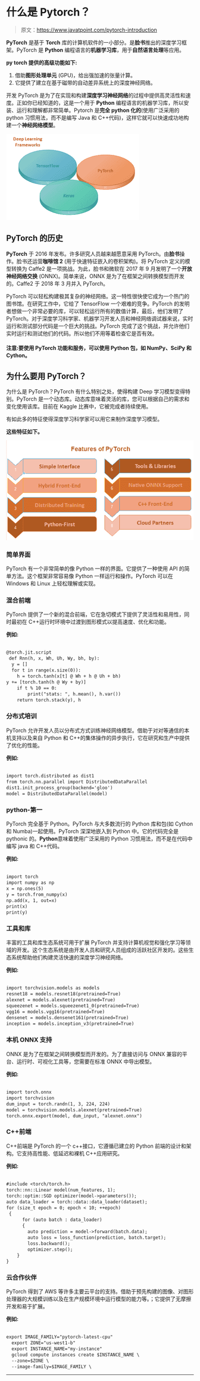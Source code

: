# 什么是 Pytorch？

> 原文：<https://www.javatpoint.com/pytorch-introduction>

**PyTorch** 是基于 **Torch** 库的计算机软件的一小部分。是**脸书**推出的深度学习框架。PyTorch 是 **Python** 编程语言的**机器学习库**，用于**自然语言处理**等应用。

**py torch 提供的高级功能如下:**

1.  借助**图形处理单元** (GPU)，给出强加速的张量计算。
2.  它提供了建立在基于磁带的自动差异系统上的深度神经网络。

开发 PyTorch 是为了在实现和构建**深度学习神经网络**的过程中提供高灵活性和速度。正如你已经知道的，这是一个用于 **Python** 编程语言的机器学习库，所以安装、运行和理解都非常简单。Pytorch 是**完全 python 化的**(使用广泛采用的 python 习惯用法，而不是编写 Java 和 C++代码)，这样它就可以快速成功地构建一个**神经网络模型**。

![What is PyTorch](img/500898d46dbc1c3719a8ce74fa509282.png)

## PyTorch 的历史

**PyTorch** 于 2016 年发布。许多研究人员越来越愿意采用 PyTorch。由**脸书**操作。脸书还运营**咖啡馆 2** (用于快速特征嵌入的卷积架构)。将 PyTorch 定义的模型转换为 Caffe2 是一项挑战。为此，脸书和微软在 2017 年 9 月发明了一个**开放神经网络交换** (ONNX)。简单来说，ONNX 是为了在框架之间转换模型而开发的。Caffe2 于 2018 年 3 月并入 PyTorch。

PyTorch 可以轻松构建极其复杂的神经网络。这一特性很快使它成为一个热门的图书馆。在研究工作中，它给了 TensorFlow 一个艰难的竞争。PyTorch 的发明者想做一个非常必要的库，可以轻松运行所有的数值计算，最后，他们发明了 PyTorch。对于深度学习科学家、机器学习开发人员和神经网络调试器来说，实时运行和测试部分代码是一个巨大的挑战。PyTorch 完成了这个挑战，并允许他们实时运行和测试他们的代码。所以他们不用等着检查它是否有效。

#### 注意:要使用 PyTorch 功能和服务，可以使用 Python 包，如 NumPy、SciPy 和 Cython。

## 为什么要用 PyTorch？

为什么是 PyTorch？PyTorch 有什么特别之处，使得构建 Deep 学习模型变得特别。PyTorch 是一个动态库。动态库意味着灵活的库，您可以根据自己的需求和变化使用该库。目前在 Kaggle 比赛中，它被完成者持续使用。

有如此多的特征使得深度学习科学家可以用它来制作深度学习模型。

**这些特征如下。**

![What is PyTorch](img/5085d439b34fd89bf4c6ee09d5e79016.png)

### 简单界面

PyTorch 有一个非常简单的像 Python 一样的界面。它提供了一种使用 API 的简单方法。这个框架非常容易像 Python 一样运行和操作。PyTorch 可以在 Windows 和 Linux 上轻松理解或实现。

### 混合前端

PyTorch 提供了一个新的混合前端，它在急切模式下提供了灵活性和易用性，同时最初在 C++运行时环境中过渡到图形模式以提高速度、优化和功能。

**例如:**

```

@torch.jit.script
 def Rnn(h, x, Wh, Uh, Wy, bh, by):
  y = []                                                     
  for t in range(x.size(0)):
  	h = torch.tanh(x[t] @ Wh + h @ Uh + bh)
y += [torch.tanh(h @ Wy + by)]
  	if t % 10 == 0:
  		print("stats: ", h.mean(), h.var())
    return torch.stack(y), h

```

### 分布式培训

PyTorch 允许开发人员以分布式方式训练神经网络模型。借助于对对等通信的本机支持以及来自 Python 和 C++的集体操作的异步执行，它在研究和生产中提供了优化的性能。

**例如:**

```

import torch.distributed as dist1 
from torch.nn.parallel import DistributedDataParallel
dist1.init_process_group(backend='gloo')
model = DistributedDataParallel(model)

```

### python-第一

PyTorch 完全基于 Python。PyTorch 与大多数流行的 Python 库和包(如 Cython 和 Numba)一起使用。PyTorch 深深地嵌入到 Python 中。它的代码完全是 pythonic 的。**Python**意味着使用广泛采用的 Python 习惯用法，而不是在代码中编写 java 和 C++代码。

**例如:**

```

import torch
import numpy as np
x = np.ones(5)
y = torch.from_numpy(x)
np.add(x, 1, out=x)
print(x)
print(y)

```

### 工具和库

丰富的工具和库生态系统可用于扩展 PyTorch 并支持计算机视觉和强化学习等领域的开发。这个生态系统是由开发人员和研究人员组成的活跃社区开发的。这些生态系统帮助他们构建灵活快速的深度学习神经网络。

**例如:**

```

import torchvision.models as models
resnet18 = models.resnet18(pretrained=True)
alexnet = models.alexnet(pretrained=True)
squeezenet = models.squeezenet1_0(pretrained=True)
vgg16 = models.vgg16(pretrained=True)
densenet = models.densenet161(pretrained=True)
inception = models.inception_v3(pretrained=True)

```

### 本机 ONNX 支持

ONNX 是为了在框架之间转换模型而开发的。为了直接访问与 ONNX 兼容的平台、运行时、可视化工具等，您需要在标准 ONNX 中导出模型。

**例如:**

```

import torch.onnx
import torchvision
dum_input = torch.randn(1, 3, 224, 224)
model = torchvision.models.alexnet(pretrained=True)
torch.onnx.export(model, dum_input, "alexnet.onnx")

```

### C++前端

C++前端是 PyTorch 的一个 c++接口，它遵循已建立的 Python 前端的设计和架构。它支持高性能、低延迟和裸机 C++应用研究。

**例如:**

```

#include <torch/torch.h>
torch::nn::Linear model(num_features, 1);
torch::optim::SGD optimizer(model->parameters());
auto data_loader = torch::data::data_loader(dataset);
for (size_t epoch = 0; epoch < 10; ++epoch)
 {
      for (auto batch : data_loader) 
      {
      	auto prediction = model->forward(batch.data);
      	auto loss = loss_function(prediction, batch.target);
      	loss.backward();
      	optimizer.step();
    }
}

```

### 云合作伙伴

PyTorch 得到了 AWS 等许多主要云平台的支持。借助于预先构建的图像、对图形处理器的大规模训练以及在生产规模环境中运行模型的能力等。；它提供了无摩擦开发和易于扩展。

**例如:**

```

export IMAGE_FAMILY="pytorch-latest-cpu"
  export ZONE="us-west1-b"
  export INSTANCE_NAME="my-instance"
  gcloud compute instances create $INSTANCE_NAME \
  --zone=$ZONE \
  --image-family=$IMAGE_FAMILY \

```

* * *